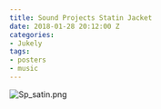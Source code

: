 ```yaml
---
title: Sound Projects Statin Jacket
date: 2018-01-28 20:12:00 Z
categories:
- Jukely
tags:
- posters
- music
---
```


![Sp_satin.png](/uploads/Sp_satin.png)